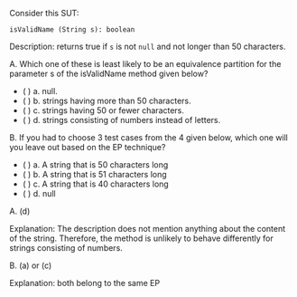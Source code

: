 <panel header="{{ icon_Q_A }} EPs for `isValidName` method">
<question>

Consider this SUT:

<box>

`isValidName (String s): boolean`

Description: returns true if `s` is not `null` and not longer than 50 characters.

</box>

A. Which one of these is least likely to be an equivalence partition for the parameter s of the isValidName method given below?

- ( ) a. null.
- ( ) b. strings having more than 50 characters.
- ( ) c. strings having 50 or fewer characters.
- ( ) d. strings consisting of numbers instead of letters.

B. If you had to choose 3 test cases from the 4 given below, which one will you leave out based on the EP technique?

- ( ) a. A string that is 50 characters long
- ( ) b. A string that is 51 characters long
- ( ) c. A string that is 40 characters long
- ( ) d. null

<div slot="answer">

A. (d)

Explanation: The description does not mention anything about the content of the string. Therefore, the method is unlikely to behave differently for strings consisting of numbers.

B. (a) or (c)

Explanation: both belong to the same EP

</div>
</question>
</panel>
